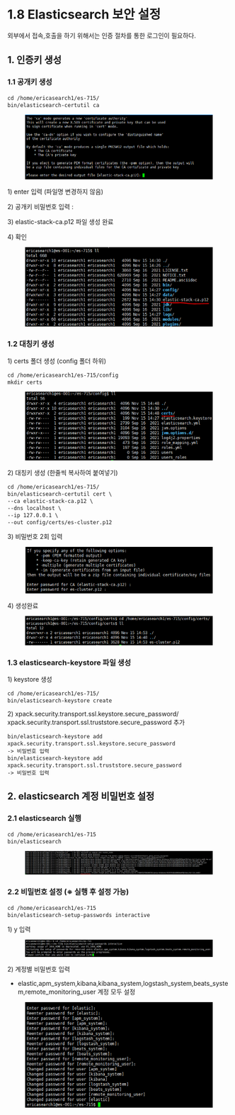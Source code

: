 # 1.8 Elasticsearch 보안 설정

외부에서 접속,호출을  하기 위해서는 인증 절차를 통한 로그인이 필요하다.

## 1. 인증키 생성

### 1.1 공개키 생성

```
cd /home/ericasearch1/es-715/
bin/elasticsearch-certutil ca
```

<figure><img src="../.gitbook/assets/Image.png" alt=""><figcaption></figcaption></figure>

1\) enter 입력 (파일명 변경하지 않음)

2\) 공개키 비밀번호 입력 :&#x20;

3\) elastic-stack-ca.p12 파일 생성 완료

4\) 확인

<figure><img src="../.gitbook/assets/image (35).png" alt=""><figcaption></figcaption></figure>

### 1.2 대칭키 생성

1\) certs 폴더 생성 (config 폴더 하위)

```
cd /home/ericasearch1/es-715/config
mkdir certs
```

<figure><img src="../.gitbook/assets/image (23).png" alt=""><figcaption></figcaption></figure>

2\) 대칭키 생성  (한줄씩 복사하여 붙여넣기)

```
cd /home/ericasearch1/es-715/
bin/elasticsearch-certutil cert \
--ca elastic-stack-ca.p12 \
--dns localhost \
--ip 127.0.0.1 \
--out config/certs/es-cluster.p12
```

3\) 비밀번호 2회 입력

<figure><img src="../.gitbook/assets/image (34).png" alt=""><figcaption></figcaption></figure>

4\) 생성완료

<figure><img src="../.gitbook/assets/image (18) (3).png" alt=""><figcaption></figcaption></figure>

### 1.3 elasticsearch-keystore 파일 생성

1\) keystore 생성

```
cd /home/ericasearch1/es-715/
bin/elasticsearch-keystore create
```

2\) xpack.security.transport.ssl.keystore.secure\_password/ xpack.security.transport.ssl.truststore.secure\_password 추가

```
bin/elasticsearch-keystore add xpack.security.transport.ssl.keystore.secure_password
-> 비밀번호 입력
bin/elasticsearch-keystore add xpack.security.transport.ssl.truststore.secure_password
-> 비밀번호 입력
```

## 2. elasticsearch 계정 비밀번호 설정

### 2.1 elasticsearch 실행

```
cd /home/ericasearch1/es-715
bin/elasticsearch
```

<figure><img src="../.gitbook/assets/image (36).png" alt=""><figcaption></figcaption></figure>

### 2.2 비밀번호 설정 (※ 실행 후 설정 가능)

```
cd /home/ericasearch1/es-715
bin/elasticsearch-setup-passwords interactive
```

1\) y 입력

<figure><img src="../.gitbook/assets/image (3).png" alt=""><figcaption></figcaption></figure>

2\) 계정별 비밀번호 입력

* elastic,apm\_system,kibana,kibana\_system,logstash\_system,beats\_system,remote\_monitoring\_user 계정 모두 설정

<figure><img src="../.gitbook/assets/image (10).png" alt=""><figcaption></figcaption></figure>



